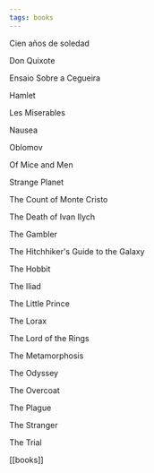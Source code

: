 ```yaml
---
tags: books
---
```



Cien años de soledad 

Don Quixote

Ensaio Sobre a Cegueira

Hamlet

Les Miserables

Nausea

Oblomov

Of Mice and Men

Strange Planet

The Count of Monte Cristo

The Death of Ivan Ilych

The Gambler

The Hitchhiker's Guide to the Galaxy

The Hobbit 

The Iliad

The Little Prince

The Lorax

The Lord of the Rings

The Metamorphosis

The Odyssey

The Overcoat

The Plague

The Stranger

The Trial


[[books]]